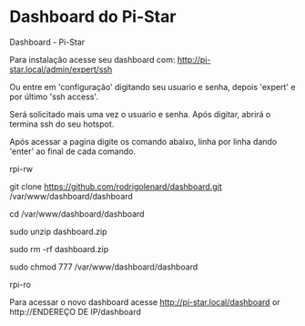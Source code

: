 # Dashboard do Pi-Star
Dashboard - Pi-Star

Para instalação acesse seu dashboard com:
http://pi-star.local/admin/expert/ssh

Ou entre em 'configuração' digitando seu usuario e senha, depois 'expert' e por último 'ssh access'.

Será solicitado mais uma vez o usuario e senha. Após digitar, abrirá o termina ssh do seu hotspot.

Após acessar a pagina digite os comando abaixo, linha por linha dando 'enter' ao final de cada comando.

rpi-rw

git clone https://github.com/rodrigolenard/dashboard.git /var/www/dashboard/dashboard

cd /var/www/dashboard/dashboard

sudo unzip dashboard.zip

sudo rm -rf dashboard.zip

sudo chmod 777 /var/www/dashboard/dashboard

rpi-ro

Para acessar o novo dashboard acesse
http://pi-star.local/dashboard or http://ENDEREÇO DE IP/dashboard
